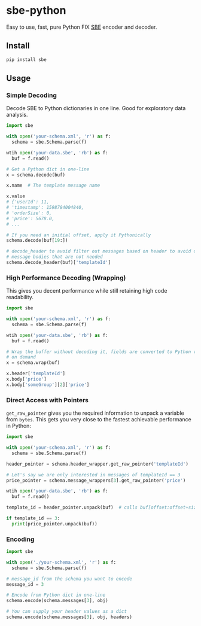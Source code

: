 # sbe-python

Easy to use, fast, pure Python FIX [SBE](https://www.fixtrading.org/standards/sbe/) encoder and decoder.

## Install

```bash
pip install sbe
```

## Usage

### Simple Decoding

Decode SBE to Python dictionaries in one line. Good for exploratory data analysis.

```python
import sbe

with open('your-schema.xml', 'r') as f:
  schema = sbe.Schema.parse(f)

wtih open('your-data.sbe', 'rb') as f:
  buf = f.read()

# Get a Python dict in one-line
x = schema.decode(buf)

x.name  # The template message name

x.value
# {'userId': 11,
# 'timestamp': 1598784004840,
# 'orderSize': 0,
# 'price': 5678.0,
# ...

# If you need an initial offset, apply it Pythonically
schema.decode(buf[19:])

# decode_header to avoid filter out messages based on header to avoid decoding
# message bodies that are not needed
schema.decode_header(buf)['templateId']
```

### High Performance Decoding (Wrapping)

This gives you decent performance while still retaining high code readability.

```python
import sbe

with open('your-schema.xml', 'r') as f:
  schema = sbe.Schema.parse(f)

wtih open('your-data.sbe', 'rb') as f:
  buf = f.read()

# Wrap the buffer without decoding it, fields are converted to Python variables
# on demand
x = schema.wrap(buf)

x.header['templateId']
x.body['price']
x.body['someGroup'][2]['price']
```

### Direct Access with Pointers

`get_raw_pointer` gives you the required information to unpack a variable from `bytes`. This gets you very close to the fastest achievable performance in Python:

```python
import sbe

with open('your-schema.xml', 'r') as f:
  schema = sbe.Schema.parse(f)

header_pointer = schema.header_wrapper.get_raw_pointer('templateId')

# Let's say we are only interested in messages of templateId == 3
price_pointer = schema.message_wrappers[3].get_raw_pointer('price')

wtih open('your-data.sbe', 'rb') as f:
  buf = f.read()

template_id = header_pointer.unpack(buf)  # calls buf[offset:offset+size].cast("I")[0] directly

if template_id == 3:
  print(price_pointer.unpack(buf))
```

### Encoding

```python
import sbe

with open('./your-schema.xml', 'r') as f:
  schema = sbe.Schema.parse(f)

# message_id from the schema you want to encode
message_id = 3

# Encode from Python dict in one-line
schema.encode(schema.messages[3], obj)

# You can supply your header values as a dict
schema.encode(schema.messages[3], obj, headers)
```
